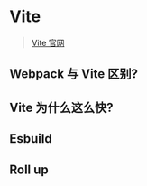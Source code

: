 # Vite

> [Vite 官网](https://vitejs.dev/)

## Webpack 与 Vite 区别?

## Vite 为什么这么快?

## Esbuild

## Roll up
